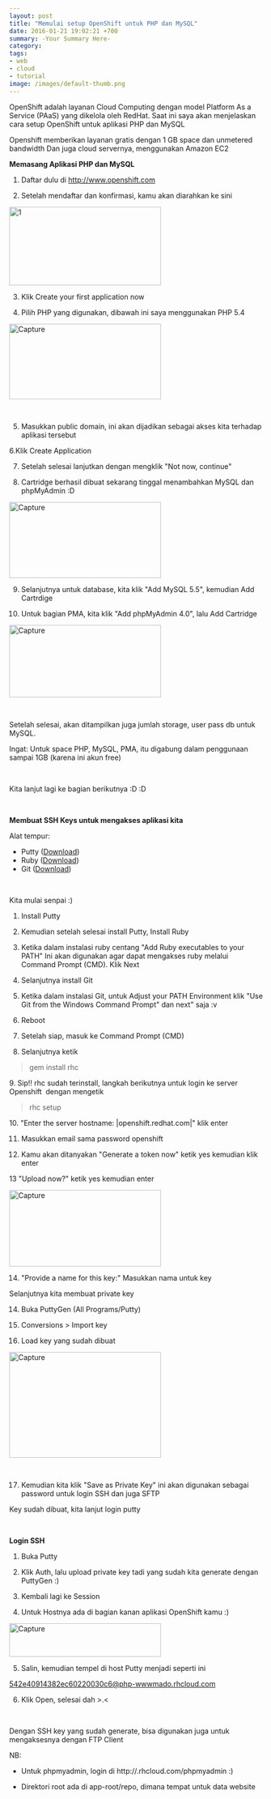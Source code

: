 ```yaml
---
layout: post
title: "Memulai setup OpenShift untuk PHP dan MySQL"
date: 2016-01-21 19:02:21 +700
summary: -Your Summary Here-
category: 
tags: 
- web
- cloud
- tutorial
image: /images/default-thumb.png
---
```



OpenShift adalah layanan Cloud Computing dengan model Platform As a Service (PAaS) yang dikelola oleh RedHat.
Saat ini saya akan menjelaskan cara setup OpenShift untuk aplikasi PHP dan MySQL

Openshift memberikan layanan gratis dengan 1 GB space dan unmetered bandwidth
Dan juga cloud servernya, menggunakan Amazon EC2

<b>Memasang Aplikasi PHP dan MySQL</b>

1. Daftar dulu di http://www.openshift.com

2. Setelah mendaftar dan konfirmasi, kamu akan diarahkan ke sini

<a href="https://pherrykun.files.wordpress.com/2014/10/1.png"><img class=" wp-image-13" src="http://pherrykun.files.wordpress.com/2014/10/1.png?w=300" alt="1" width="300" height="155" /></a>

3. Klik Create your first application now

4. Pilih PHP yang digunakan, dibawah ini saya menggunakan PHP 5.4

<a href="https://pherrykun.files.wordpress.com/2014/10/capture.png"><img class="alignnone size-medium wp-image-18" src="http://pherrykun.files.wordpress.com/2014/10/capture.png?w=300" alt="Capture" width="300" height="149" /></a>

&nbsp;

5. Masukkan public domain, ini akan dijadikan sebagai akses kita terhadap aplikasi tersebut

6.Klik Create Application

7. Setelah selesai lanjutkan dengan mengklik "Not now, continue"

8. Cartridge berhasil dibuat sekarang tinggal menambahkan MySQL dan phpMyAdmin :D

<a href="https://pherrykun.files.wordpress.com/2014/10/capture1.png"><img class="alignnone size-medium wp-image-19" src="http://pherrykun.files.wordpress.com/2014/10/capture1.png?w=300" alt="Capture" width="300" height="150" /></a>

9. Selanjutnya untuk database, kita klik "Add MySQL 5.5", kemudian Add Cartrdige

10. Untuk bagian PMA, kita klik "Add phpMyAdmin 4.0", lalu Add Cartridge

<a href="https://pherrykun.files.wordpress.com/2014/10/capture2.png"><img class="alignnone size-medium wp-image-20" src="http://pherrykun.files.wordpress.com/2014/10/capture2.png?w=300" alt="Capture" width="300" height="143" /></a>

&nbsp;

Setelah selesai, akan ditampilkan juga jumlah storage, user pass db untuk MySQL.

Ingat: Untuk space PHP, MySQL, PMA, itu digabung dalam penggunaan sampai 1GB (karena ini akun free)

&nbsp;

Kita lanjut lagi ke bagian berikutnya :D :D

&nbsp;

<b>Membuat SSH Keys untuk mengakses aplikasi kita</b>

Alat tempur:
<ul>
	<li>Putty (<a href="http://the.earth.li/~sgtatham/putty/latest/x86/putty-0.63-installer.exe">Download</a>)</li>
	<li>Ruby (<a href="https://www.ruby-lang.org/id/downloads/">Download</a>)</li>
	<li>Git (<a href="http://git-scm.com/">Download</a>)</li>
</ul>
&nbsp;

Kita mulai senpai :)

1. Install Putty

2. Kemudian setelah selesai install Putty, Install Ruby

3. Ketika dalam instalasi ruby centang "Add Ruby executables to your PATH" Ini akan digunakan agar dapat mengakses ruby melalui Command Prompt (CMD). Klik Next

4. Selanjutnya install Git

5. Ketika dalam instalasi Git, untuk Adjust your PATH Environment klik "Use Git from the Windows Command Prompt" dan next" saja :v

6. Reboot

7. Setelah siap, masuk ke Command Prompt (CMD)

8. Selanjutnya ketik
<blockquote>gem install rhc</blockquote>
9. Sip!! rhc sudah terinstall, langkah berikutnya untuk login ke server Openshift  dengan mengetik
<blockquote>rhc setup</blockquote>
10. "Enter the server hostname: |openshift.redhat.com|" klik enter

11. Masukkan email sama password openshift

12. Kamu akan ditanyakan "Generate a token now" ketik yes kemudian klik enter

13 "Upload now?" ketik yes kemudian enter

<a href="https://pherrykun.files.wordpress.com/2014/10/capture3.png"><img class="alignnone size-medium wp-image-21" src="http://pherrykun.files.wordpress.com/2014/10/capture3.png?w=300" alt="Capture" width="300" height="151" /></a>

14. "Provide a name for this key:" Masukkan nama untuk key

Selanjutnya kita membuat private key

14. Buka PuttyGen (All Programs/Putty)

15. Conversions &gt; Import key

16. Load key yang sudah dibuat

<a href="https://pherrykun.files.wordpress.com/2014/10/capture4.png"><img class="alignnone size-medium wp-image-22" src="http://pherrykun.files.wordpress.com/2014/10/capture4.png?w=300" alt="Capture" width="300" height="209" /></a>

&nbsp;

17. Kemudian kita klik "Save as Private Key" ini akan digunakan sebagai password untuk login SSH dan juga SFTP

Key sudah dibuat, kita lanjut login putty

&nbsp;

<strong>Login SSH</strong>

1. Buka Putty

2. Klik Auth, lalu upload private key tadi yang sudah kita generate dengan PuttyGen :)

3. Kembali lagi ke Session

4. Untuk Hostnya ada di bagian kanan aplikasi OpenShift kamu :)

<a href="https://pherrykun.files.wordpress.com/2014/10/capture5.png"><img class="alignnone size-medium wp-image-23" src="http://pherrykun.files.wordpress.com/2014/10/capture5.png?w=300" alt="Capture" width="300" height="66" /></a>

5. Salin, kemudian tempel di host Putty menjadi seperti ini

542e40914382ec60220030c6@php-wwwmado.rhcloud.com

6. Klik Open, selesai dah &gt;.&lt;

&nbsp;

Dengan SSH key yang sudah generate, bisa digunakan juga untuk mengaksesnya dengan FTP Client


NB:

- Untuk phpmyadmin, login di http://.rhcloud.com/phpmyadmin :)

- Direktori root ada di app-root/repo, dimana tempat untuk data website

&nbsp;

